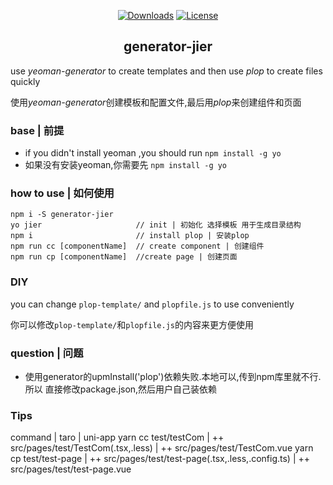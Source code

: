 <p align="center">
  <a href="https://npmcharts.com/compare/generator-jier?minimal=true"><img src="https://img.shields.io/npm/dm/generator-jier.svg" alt="Downloads"></a>
  <a href="https://www.npmjs.com/package/generator-jier"><img src="https://img.shields.io/npm/l/generator-jier.svg" alt="License"></a>
</p>

<h2 align="center">generator-jier</h2>

use *yeoman-generator* to create templates and then use *plop* to create files quickly

使用*yeoman-generator*创建模板和配置文件,最后用*plop*来创建组件和页面

### base | 前提

- if you didn't install yeoman ,you should run `npm install -g yo`
- 如果没有安装yeoman,你需要先 `npm install -g yo`

### how to use | 如何使用

```
npm i -S generator-jier 
yo jier                     // init | 初始化 选择模板 用于生成目录结构
npm i                       // install plop | 安装plop 
npm run cc [componentName]  // create component | 创建组件
npm run cp [componentName]  //create page | 创建页面
```
### DIY

you can change `plop-template/` and `plopfile.js` to use conveniently 

你可以修改`plop-template/`和`plopfile.js`的内容来更方便使用

### question | 问题

- 使用generator的upmInstall('plop')依赖失败.本地可以,传到npm库里就不行.所以 直接修改package.json,然后用户自己装依赖

### Tips 

command | taro | uni-app
yarn cc test/testCom | ++ src/pages/test/TestCom(.tsx,.less) | ++ src/pages/test/TestCom.vue
yarn cp test/test-page | ++ src/pages/test/test-page(.tsx,.less,.config.ts) | ++ src/pages/test/test-page.vue


